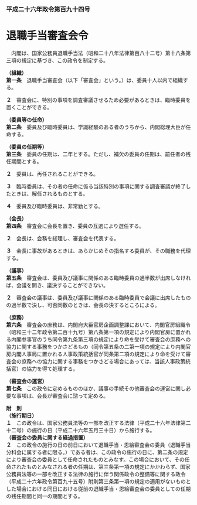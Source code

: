 ### 平成二十六年政令第百九十四号  
# 退職手当審査会令  
　内閣は、国家公務員退職手当法（昭和二十八年法律第百八十二号）第十八条第三項の規定に基づき、この政令を制定する。  
  
**（組織）**  
**第一条**　退職手当審査会（以下「審査会」という。）は、委員十人以内で組織する。  
  
**２**　審査会に、特別の事項を調査審議させるため必要があるときは、臨時委員を置くことができる。  
  
**（委員等の任命）**  
**第二条**　委員及び臨時委員は、学識経験のある者のうちから、内閣総理大臣が任命する。  
  
**（委員の任期等）**  
**第三条**　委員の任期は、二年とする。ただし、補欠の委員の任期は、前任者の残任期間とする。  
  
**２**　委員は、再任されることができる。  
  
**３**　臨時委員は、その者の任命に係る当該特別の事項に関する調査審議が終了したときは、解任されるものとする。  
  
**４**　委員及び臨時委員は、非常勤とする。  
  
**（会長）**  
**第四条**　審査会に会長を置き、委員の互選により選任する。  
  
**２**　会長は、会務を総理し、審査会を代表する。  
  
**３**　会長に事故があるときは、あらかじめその指名する委員が、その職務を代理する。  
  
**（議事）**  
**第五条**　審査会は、委員及び議事に関係のある臨時委員の過半数が出席しなければ、会議を開き、議決することができない。  
  
**２**　審査会の議事は、委員及び議事に関係のある臨時委員で会議に出席したものの過半数で決し、可否同数のときは、会長の決するところによる。  
  
**（庶務）**  
**第六条**　審査会の庶務は、内閣府大臣官房企画調整課において、内閣官房組織令（昭和三十二年政令第二百十九号）第八条第一項の規定により内閣官房に置かれる内閣参事官のうち同令第九条第三項の規定により命を受けて審査会の庶務への協力に関する事務をつかさどるもの（同令第五条の二第一項の規定により内閣官房内閣人事局に置かれる人事政策統括官が同条第二項の規定により命を受けて審査会の庶務への協力に関する事務をつかさどる場合にあっては、当該人事政策統括官）の協力を得て処理する。  
  
**（審査会の運営）**  
**第七条**　この政令に定めるもののほか、議事の手続その他審査会の運営に関し必要な事項は、会長が審査会に諮って定める。  
  
**附　則**  
**（施行期日）**  
**１**　この政令は、国家公務員法等の一部を改正する法律（平成二十六年法律第二十二号）の施行の日（平成二十六年五月三十日）から施行する。  
**（審査会の委員に関する経過措置）**  
**２**　この政令の施行の日の前日において退職手当・恩給審査会の委員（退職手当分科会に属する者に限る。）である者は、この政令の施行の日に、第二条の規定により審査会の委員として任命されたものとみなす。この場合において、その任命されたものとみなされる者の任期は、第三条第一項の規定にかかわらず、国家公務員法等の一部を改正する法律の施行に伴う関係政令の整備等に関する政令（平成二十六年政令第百九十五号）附則第三条第一項の規定の適用がないものとした場合における同日における従前の退職手当・恩給審査会の委員としての任期の残任期間と同一の期間とする。  
  
